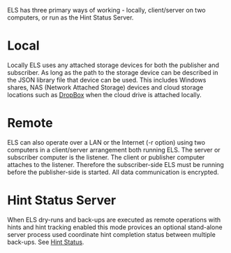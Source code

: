 ELS has three primary ways of working - locally, client/server on two computers,
or run as the Hint Status Server.

# Local

Locally ELS uses any attached storage devices for both the publisher and 
subscriber. As long as the path to the storage device can be described 
in the JSON library file that device can be used. This includes Windows 
shares, NAS (Network Attached Storage) devices and cloud storage 
locations such as 
[DropBox](https://www.dropbox.com/features/cloud-storage) when the cloud 
drive is attached locally. 

# Remote

ELS can also operate over a LAN or the Internet (-r option) using two 
computers in a client/server arrangement both running ELS. The server or 
subscriber computer is the listener. The client or publisher computer 
attaches to the listener. Therefore the subscriber-side ELS must be 
running before the publisher-side is started. All data communication is 
encrypted. 

# Hint Status Server

When ELS dry-runs and back-ups are executed as remote operations with
hints and hint tracking enabled this mode provices an optional stand-alone
server process used coordinate hint completion status between multiple
back-ups. See [Hint Status](Hint-Status).
